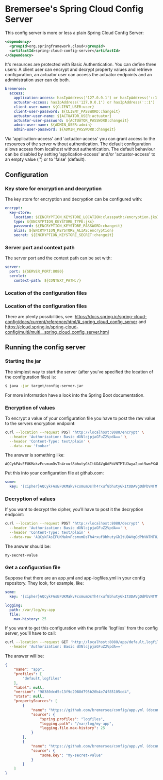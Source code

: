 # Bremersee's Spring Cloud Config Server

This config server is more or less a plain Spring Cloud Config Server:

```xml
<dependency>
  <groupId>org.springframework.cloud</groupId>
  <artifactId>spring-cloud-config-server</artifactId>
</dependency>
```

It's resources are protected with Basic Authentication. You can define three users: 
A client user can encrypt and decrypt property values and retrieve configuration,
an actuator user can access the actuator endpoints and an administration user can do both.

```yaml
bremersee:
  access:
    application-access: hasIpAddress('127.0.0.1') or hasIpAddress('::1')
    actuator-access: hasIpAddress('127.0.0.1') or hasIpAddress('::1')
    client-user-name: ${CLIENT_USER:user}
    client-user-password: ${CLIENT_PASSWORD:changeit}
    actuator-user-name: ${ACTUATOR_USER:actuator}
    actuator-user-password: ${ACTUATOR_PASSWORD:changeit}
    admin-user-name: ${ADMIN_USER:admin}
    admin-user-password: ${ADMIN_PASSWORD:changeit}
```

Via 'application-access' and 'actuator-access' you can grant access to the resources of the server
without authentication. The default configuration allows access from localhost without authentication.
The default behaviour can be disabled by setting 'application-access' and/or 'actuator-access' to an
empty value ('') or to 'false' (default).

## Configuration

### Key store for encryption and decryption

The key store for encryption and decryption can be configured with:

```yaml
encrypt:
  key-store:
    location: ${ENCRYPTION_KEYSTORE_LOCATION:classpath:/encryption.jks}
    type: ${ENCRYPTION_KEYSTORE_TYPE:jks}
    password: ${ENCRYPTION_KEYSTORE_PASSWORD:changeit}
    alias: ${ENCRYPTION_KEYSTORE_ALIAS:encryption}
    secret: ${ENCRYPTION_KEYSTORE_SECRET:changeit}
```

### Server port and context path

The server port and the context path can be set with:

```yaml
server:
  port: ${SERVER_PORT:8080}
  servlet:
    context-path: ${CONTEXT_PATH:/}
```

### Location of the configuration files

### Location of the configuration files

There are plenty possibilities, see:
https://docs.spring.io/spring-cloud-config/docs/current/reference/html/#_spring_cloud_config_server
and
https://cloud.spring.io/spring-cloud-config/multi/multi__spring_cloud_config_server.html


## Running the config server

### Starting the jar

The simplest way to start the server (after you've specified the location of the configuration
files) is:

```bash
$ java -jar target/config-server.jar
```

For more information have a look into the Spring Boot documentation.

### Encryption of values

To encrypt a value of your configuration file you have to post the raw value to the servers
encryption endpoint:

```bash
curl --location --request POST 'http://localhost:8080/encrypt' \
  --header 'Authorization: Basic dXNlcjpjaGFuZ2VpdA==' \
  --header 'Content-Type: text/plain' \
  --data-raw 'foobar'
```

The answer is something like:

```
AQCykFAsEFUKMakvFcsmumDsTh4rxuf8bhutyGkItUDAVgOdPbVNTMTUJwya2pot5wmPX4UEXhCShQ+aDu42CMQz4ap78QP7fdcruQYAbimbhGDmL9voyhNDCYQ6ywUQTXj8VfVo+KOL/LtQymoWljhhFHmzsXEG/cojvh0jpYKthPidWOpcmS10uMvrMgPQn9sCGGB/L1EBQjQsMGV+QnQHPn7dRhbmIlm6BJnOyrQPyUv+mqBLQEGoWxSBkm9TQPSyMHW926qpkL5gVHXzV/TDMbY3T5Te4eqv23QKTyuKMJ6usROsG1BJ1WH+fXTSt4gJtA2xJUm7DSIJfiUM0GkDqJ5A9S5uiHj0g9CptP4sXSK0HNnOiakVXU7SGEc4byA=
```

Put this into your configuration file at github.com:

```yaml
some:
  key: '{cipher}AQCykFAsEFUKMakvFcsmumDsTh4rxuf8bhutyGkItUDAVgOdPbVNTMTUJwya2pot5wmPX4UEXhCShQ+aDu42CMQz4ap78QP7fdcruQYAbimbhGDmL9voyhNDCYQ6ywUQTXj8VfVo+KOL/LtQymoWljhhFHmzsXEG/cojvh0jpYKthPidWOpcmS10uMvrMgPQn9sCGGB/L1EBQjQsMGV+QnQHPn7dRhbmIlm6BJnOyrQPyUv+mqBLQEGoWxSBkm9TQPSyMHW926qpkL5gVHXzV/TDMbY3T5Te4eqv23QKTyuKMJ6usROsG1BJ1WH+fXTSt4gJtA2xJUm7DSIJfiUM0GkDqJ5A9S5uiHj0g9CptP4sXSK0HNnOiakVXU7SGEc4byA='
```

### Decryption of values

If you want to decrypt the cipher, you'll have to post it the decryption endpoint:

```bash
curl --location --request POST 'http://localhost:8080/decrypt' \
  --header 'Authorization: Basic dXNlcjpjaGFuZ2VpdA==' \
  --header 'Content-Type: text/plain' \
  --data-raw 'AQCykFAsEFUKMakvFcsmumDsTh4rxuf8bhutyGkItUDAVgOdPbVNTMTUJwya2pot5wmPX4UEXhCShQ+aDu42CMQz4ap78QP7fdcruQYAbimbhGDmL9voyhNDCYQ6ywUQTXj8VfVo+KOL/LtQymoWljhhFHmzsXEG/cojvh0jpYKthPidWOpcmS10uMvrMgPQn9sCGGB/L1EBQjQsMGV+QnQHPn7dRhbmIlm6BJnOyrQPyUv+mqBLQEGoWxSBkm9TQPSyMHW926qpkL5gVHXzV/TDMbY3T5Te4eqv23QKTyuKMJ6usROsG1BJ1WH+fXTSt4gJtA2xJUm7DSIJfiUM0GkDqJ5A9S5uiHj0g9CptP4sXSK0HNnOiakVXU7SGEc4byA='
```

The answer should be:

```
my-secret-value
```

### Get a configuration file

Suppose that there are an app.yml and app-logfiles.yml in your config repository. They look, for
example, like:

```yaml (app.yml)
some:
  key: '{cipher}AQCykFAsEFUKMakvFcsmumDsTh4rxuf8bhutyGkItUDAVgOdPbVNTMTUJwya2pot5wmPX4UEXhCShQ+aDu42CMQz4ap78QP7fdcruQYAbimbhGDmL9voyhNDCYQ6ywUQTXj8VfVo+KOL/LtQymoWljhhFHmzsXEG/cojvh0jpYKthPidWOpcmS10uMvrMgPQn9sCGGB/L1EBQjQsMGV+QnQHPn7dRhbmIlm6BJnOyrQPyUv+mqBLQEGoWxSBkm9TQPSyMHW926qpkL5gVHXzV/TDMbY3T5Te4eqv23QKTyuKMJ6usROsG1BJ1WH+fXTSt4gJtA2xJUm7DSIJfiUM0GkDqJ5A9S5uiHj0g9CptP4sXSK0HNnOiakVXU7SGEc4byA='
```

```yaml (app-logfiles.yml)
logging:
  path: /var/log/my-app
  file:
    max-history: 25
```

If you want to get this configuration with the profile 'logfiles' from the config server, you'll
have to call:

```bash
curl --location --request GET 'http://localhost:8080/app/default,logfiles' \
  --header 'Authorization: Basic dXNlcjpjaGFuZ2VpdA=='
```

The answer will be:

```json
{
    "name": "app",
    "profiles": [
        "default,logfiles"
    ],
    "label": null,
    "version": "98380dcd5c13f9c2988d795b20b4e74f85105cd4",
    "state": null,
    "propertySources": [
        {
            "name": "https://github.com/bremersee/config/app.yml (document #1)",
            "source": {
                "spring.profiles": "logfiles",
                "logging.path": "/var/log/my-app",
                "logging.file.max-history": 25
            }
        },
        {
            "name": "https://github.com/bremersee/config/app.yml (document #0)",
            "source": {
                "some.key": "my-secret-value"
            }
        }
    ]
}
```

